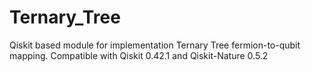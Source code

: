 # Ternary_Tree
Qiskit based module for implementation Ternary Tree fermion-to-qubit mapping. Compatible with Qiskit 0.42.1 and Qiskit-Nature 0.5.2
